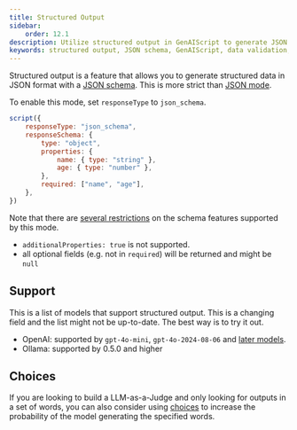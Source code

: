 ```yaml
---
title: Structured Output
sidebar:
    order: 12.1
description: Utilize structured output in GenAIScript to generate JSON data with schema validation for precise and reliable data structuring.
keywords: structured output, JSON schema, GenAIScript, data validation, reliable data
---
```


Structured output is a feature that allows you to generate structured data in JSON format with a [JSON schema](/genaiscript/reference/scripts/schemas). This is more strict than [JSON mode](/genaiscript/reference/scripts/json-mode).

To enable this mode, set `responseType` to `json_schema`.

```js "responseType: 'json_schema'"
script({
    responseType: "json_schema",
    responseSchema: {
        type: "object",
        properties: {
            name: { type: "string" },
            age: { type: "number" },
        },
        required: ["name", "age"],
    },
})
```

Note that there are [several restrictions](https://platform.openai.com/docs/guides/structured-outputs/how-to-use) on the schema features supported by this mode.

- `additionalProperties: true` is not supported.
- all optional fields (e.g. not in `required`) will be returned and might be `null`

## Support

This is a list of models that support structured output. This is a changing field and the list might not be up-to-date. The best way is to try it out.

- OpenAI: supported by `gpt-4o-mini`, `gpt-4o-2024-08-06` and [later models](https://platform.openai.com/docs/guides/structured-outputs/structured-outputs-vs-json-mode).
- Ollama: supported by 0.5.0 and higher

## Choices

If you are looking to build a LLM-as-a-Judge and only looking for outputs in a set of words, you can also consider using [choices](/genaiscript/reference/scripts/choices) to increase the probability of the model generating the specified words.
